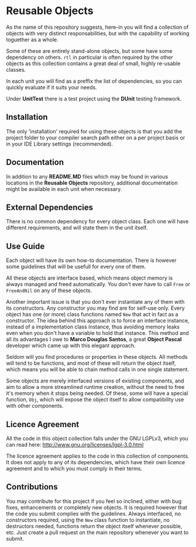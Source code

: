 Reusable Objects
================

As the name of this repository suggests, here-in you will find a collection of
objects with very distinct responsabilities, but with the capability of working
toguether as a whole.

Some of these are entirely stand-alone objects, but some have some dependency on
others. `rtl` in particular is often required by the other objects as this 
collection contains a great deal of small, highly re-usable classes.

In each unit you will find as a preffix the list of dependencies, so you can 
quickly evaluate if it suits your needs.

Under **UnitTest** there is a test project using the **DUnit** testing framework.


Installation
------------

The only 'installation' required for using these objects is that you add the 
project folder to your compiler search path either on a per project basis or in
your IDE Library settings (recommended).


Documentation
-------------

In addition to any **README.MD** files which may be found in various locations in
the **Reusable Objects** repository, additional documentation might be available 
in each unit when necessary.


External Dependencies
---------------------

There is no common dependency for every object class. Each one will have different
requirements, and will state them in the unit itself.


Use Guide
---------

Each object will have its own how-to documentation. There is however some 
guidelines that will be usefull for every one of them.

All these objects are interface based, which means object memory is always
managed and freed automatically. You don't ever have to call `Free` or `FreeAndNil`
on any of these objects.

Another important issue is that you don't ever instantiate any of them with its 
constructors. Any constructor you may find are for self-use only.
Every object has one (or more) class functions named `New` that act in fact as a 
constructor.
The idea behind this approach is to force an interface instance, instead of a 
implementation class instance, thus avoiding memory leaks even when you don't 
have a variable to hold that instance.
This method and all its advantages I owe to **Marco Douglas Santos**, a great 
**Object Pascal** developer which came up with this elegant approach.

Seldom will you find procedures or properties in these objects.
All methods will tend to be functions, and most of these will return the object
itself, which means you will be able to chain method calls in one single 
statement.

Some objects are merely interfaced versions of existing components, and aim to
allow a more streamlined runtime creation, without the need to free it's memory
when it stops being needed. Of these, some will have a special function, `Obj`, 
which will expose the object itself to allow compatibility use with other 
components.


Licence Agreement
-----------------

All the code in this object collection falls under the GNU LGPLv3, which you
can read here: http://www.gnu.org/licenses/lgpl-3.0.html

The licence agreement applies to the code in this collection of components.
It does not apply to any of its dependencies, which have their own licence 
agreement and to which you must comply in their terms.


Contributions
-------------

You may contribute for this project if you feel so inclined, either with bug 
fixes, enhancements or completely new objects.
It is required however that the code you submit complies with the guidelines.
Always interfaced, no constructors required, using the `New` class function to
instantiate, no destructors needed, functions return the object itself whenever
possible, etc.
Just create a pull request on the main repository whenever you want to submit.
